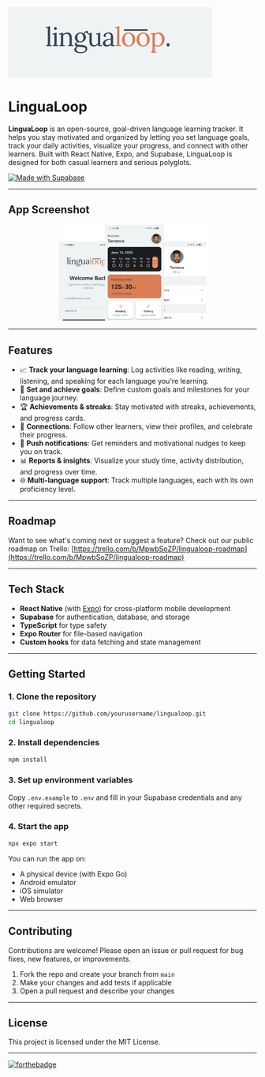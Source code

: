 ![LinguaLoop Logo](assets/images/linguaLoopLogo.png) 

# LinguaLoop

**LinguaLoop** is an open-source, goal-driven language learning tracker.
It helps you stay motivated and organized by letting you set language goals, track your daily activities, visualize your progress, and connect with other learners.
Built with React Native, Expo, and Supabase, LinguaLoop is designed for both casual learners and serious polyglots.

[![Made with Supabase](https://supabase.com/badge-made-with-supabase-dark.svg)](https://supabase.com) 

---

## App Screenshot

<p align="center">
  <img src="assets/images/app.png" alt="LinguaLoop App Screenshot" width="300"/>
</p>

---

## Features

- 📈 **Track your language learning**: Log activities like reading, writing, listening, and speaking for each language you're learning.
- 🎯 **Set and achieve goals**: Define custom goals and milestones for your language journey.
- 🏆 **Achievements & streaks**: Stay motivated with streaks, achievements, and progress cards.
- 👥 **Connections**: Follow other learners, view their profiles, and celebrate their progress.
- 🔔 **Push notifications**: Get reminders and motivational nudges to keep you on track.
- 📊 **Reports & insights**: Visualize your study time, activity distribution, and progress over time.
- 🌐 **Multi-language support**: Track multiple languages, each with its own proficiency level.

---

## Roadmap

Want to see what's coming next or suggest a feature?
Check out our public roadmap on Trello:
[https://trello.com/b/MpwbSoZP/lingualoop-roadmap](https://trello.com/b/MpwbSoZP/lingualoop-roadmap)

---

## Tech Stack

- **React Native** (with [Expo](https://expo.dev)) for cross-platform mobile development
- **Supabase** for authentication, database, and storage
- **TypeScript** for type safety
- **Expo Router** for file-based navigation
- **Custom hooks** for data fetching and state management

---

## Getting Started

### 1. Clone the repository

```bash
git clone https://github.com/yourusername/lingualoop.git
cd lingualoop
```

### 2. Install dependencies

```bash
npm install
```

### 3. Set up environment variables

Copy `.env.example` to `.env` and fill in your Supabase credentials and any other required secrets.

### 4. Start the app

```bash
npx expo start
```

You can run the app on:
- A physical device (with Expo Go)
- Android emulator
- iOS simulator
- Web browser

---

## Contributing

Contributions are welcome! Please open an issue or pull request for bug fixes, new features, or improvements.

1. Fork the repo and create your branch from `main`
2. Make your changes and add tests if applicable
3. Open a pull request and describe your changes

---

## License

This project is licensed under the MIT License.

---

[![forthebadge](https://forthebadge.com/images/badges/built-with-love.svg)](https://forthebadge.com)